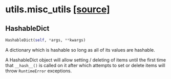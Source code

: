 # utils.misc_utils [[source]](https://github.com/allenai/embodied-rl/tree/master/utils/misc_utils.py)

## HashableDict
```python
HashableDict(self, *args, **kwargs)
```
A dictionary which is hashable so long as all of its values are
hashable.

A HashableDict object will allow setting / deleting of items until
the first time that `__hash__()` is called on it after which
attempts to set or delete items will throw `RuntimeError`
exceptions.

